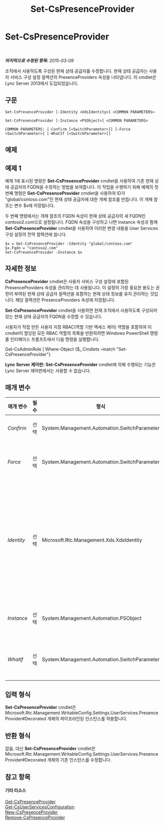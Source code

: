 ﻿---
title: Set-CsPresenceProvider
TOCTitle: Set-CsPresenceProvider
ms:assetid: 3f2e30d1-edb5-4839-a24f-11b77b699a1d
ms:mtpsurl: https://technet.microsoft.com/ko-kr/library/JJ204833(v=OCS.15)
ms:contentKeyID: 49303415
ms.date: 08/10/2015
mtps_version: v=OCS.15
ms.translationtype: HT
---

# Set-CsPresenceProvider

 

_**마지막으로 수정된 항목:** 2015-03-09_

조직에서 사용하도록 구성된 현재 상태 공급자를 수정합니다. 현재 상태 공급자는 사용자 서비스 구성 설정 컬렉션의 PresenceProviders 속성을 나타냅니다. 이 cmdlet은 Lync Server 2013에서 도입되었습니다.

## 구문

    Set-CsPresenceProvider [-Identity <XdsIdentity>] <COMMON PARAMETERS>

    Set-CsPresenceProvider [-Instance <PSObject>] <COMMON PARAMETERS>

    COMMON PARAMETERS: [-Confirm [<SwitchParameter>]] [-Force <SwitchParameter>] [-WhatIf [<SwitchParameter>]]

## 예제

## 예제 1

예제 1에 표시된 명령은 **Set-CsPresenceProvider** cmdlet을 사용하여 기존 현재 상태 공급자의 FQDN을 수정하는 방법을 보여줍니다. 이 작업을 수행하기 위해 예제의 첫 번째 명령은 **Get-CsPresenceProvider** cmdlet을 사용하여 ID가 "global/contoso.com"인 현재 상태 공급자에 대한 개체 참조를 만듭니다. 이 개체 참조는 변수 $x에 저장됩니다.

두 번째 명령에서는 개체 참조의 FQDN 속성이 현재 상태 공급자의 새 FQDN인 contoso2.com으로 설정됩니다. FQDN 속성을 구성하고 나면 Instance 속성과 함께 **Set-CsPresenceProvider** cmdlet을 사용하여 이러한 변경 내용을 User Services 구성 설정의 전역 컬렉션에 씁니다.

    $x = Get-CsPresenceProvider -Identity "global/contoso.com" 
    $x.Fqdn = "contoso2.com"
    Set-CsPresenceProvider -Instance $x

## 자세한 정보

**CsPresenceProvider** cmdlet은 사용자 서비스 구성 설정에 포함된 PresenceProviders 속성을 관리하는 데 사용됩니다. 이 설정의 가장 중요한 용도는 권한이 부여된 현재 상태 공급자 컬렉션을 포함하는 현재 상태 정보를 유지 관리하는 것입니다. 해당 컬렉션은 PresenceProviders 속성에 저장됩니다.

**Set-CsPresenceProvider** cmdlet을 사용하면 현재 조직에서 사용하도록 구성되어 있는 현재 상태 공급자의 FQDN을 수정할 수 있습니다.

사용자가 직접 만든 사용자 지정 RBAC(역할 기반 액세스 제어) 역할을 포함하여 이 cmdlet이 할당된 모든 RBAC 역할의 목록을 반환하려면 Windows PowerShell 명령줄 인터페이스 프롬프트에서 다음 명령을 실행합니다.

Get-CsAdminRole | Where-Object {$\_.Cmdlets –match "Set-CsPresenceProvider"}

**Lync Server 제어판:** **Set-CsPresenceProvider** cmdlet에 의해 수행되는 기능은 Lync Server 제어판에서는 사용할 수 없습니다.

## 매개 변수


<table>
<colgroup>
<col style="width: 25%" />
<col style="width: 25%" />
<col style="width: 25%" />
<col style="width: 25%" />
</colgroup>
<thead>
<tr class="header">
<th>매개 변수</th>
<th>필수</th>
<th>형식</th>
<th>설명</th>
</tr>
</thead>
<tbody>
<tr class="odd">
<td><p><em>Confirm</em></p></td>
<td><p>선택</p></td>
<td><p>System.Management.Automation.SwitchParameter</p></td>
<td><p>명령을 실행하기 전에 확인 메시지를 표시합니다.</p></td>
</tr>
<tr class="even">
<td><p><em>Force</em></p></td>
<td><p>선택</p></td>
<td><p>System.Management.Automation.SwitchParameter</p></td>
<td><p>명령을 실행할 때 발생할 수 있는 심각하지 않은 오류 메시지를 표시하지 않습니다.</p></td>
</tr>
<tr class="odd">
<td><p><em>Identity</em></p></td>
<td><p>선택</p></td>
<td><p>Microsoft.Rtc.Management.Xds.XdsIdentity</p></td>
<td><p>수정할 현재 상태 공급자의 고유 식별자입니다. 현재 상태 공급자의 ID는 두 부분, 즉 service:UserServer:atl-cs-001.litwareinc.com과 같은 규칙이 적용된 범위(상위 항목)와 공급자 Fqdn으로 구성됩니다. 전역 범위에서 현재 상태 공급자를 수정하려면 다음과 같은 구문을 사용합니다.</p>
<p>-Identity &quot;global/fabrikam.com&quot;</p></td>
</tr>
<tr class="even">
<td><p><em>Instance</em></p></td>
<td><p>선택</p></td>
<td><p>System.Management.Automation.PSObject</p></td>
<td><p>개별 매개 변수 값을 설정하는 대신 cmdlet에 개체에 대한 참조를 전달할 수 있습니다.</p></td>
</tr>
<tr class="odd">
<td><p><em>WhatIf</em></p></td>
<td><p>선택</p></td>
<td><p>System.Management.Automation.SwitchParameter</p></td>
<td><p>명령을 실제로 실행하지 않고도 명령이 실행될 경우 발생할 수 있는 현상을 설명합니다.</p></td>
</tr>
</tbody>
</table>


## 입력 형식

**Set-CsPresenceProvider** cmdlet은 Microsoft.Rtc.Management.WritableConfig.Settings.UserServices.PresenceProvider\#Decorated 개체의 파이프라인된 인스턴스를 허용합니다.

## 반환 형식

없음. 대신 **Set-CsPresenceProvider** cmdlet은 Microsoft.Rtc.Management.WritableConfig.Settings.UserServices.PresenceProvider\#Decorated 개체의 기존 인스턴스를 수정합니다.

## 참고 항목

#### 기타 리소스

[Get-CsPresenceProvider](get-cspresenceprovider.md)  
[Get-CsUserServicesConfiguration](get-csuserservicesconfiguration.md)  
[New-CsPresenceProvider](new-cspresenceprovider.md)  
[Remove-CsPresenceProvider](remove-cspresenceprovider.md)

